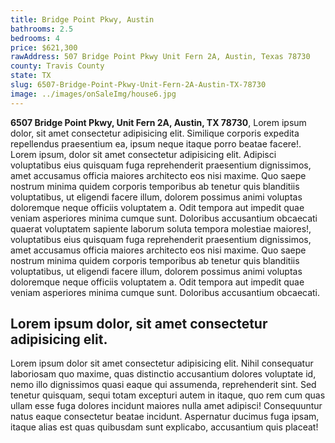 ```yaml
---
title: Bridge Point Pkwy, Austin
bathrooms: 2.5
bedrooms: 4
price: $621,300
rawAddress: 507 Bridge Point Pkwy Unit Fern 2A, Austin, Texas 78730
county: Travis County
state: TX
slug: 6507-Bridge-Point-Pkwy-Unit-Fern-2A-Austin-TX-78730
image: ../images/onSaleImg/house6.jpg
---
```


**6507 Bridge Point Pkwy, Unit Fern 2A, Austin, TX 78730**, Lorem ipsum dolor, sit amet consectetur adipisicing elit. Similique corporis expedita repellendus praesentium ea, ipsum neque itaque porro beatae facere!. Lorem ipsum, dolor sit amet consectetur adipisicing elit. Adipisci voluptatibus eius quisquam fuga reprehenderit praesentium dignissimos, amet accusamus officia maiores architecto eos nisi maxime. Quo saepe nostrum minima quidem corporis temporibus ab tenetur quis blanditiis voluptatibus, ut eligendi facere illum, dolorem possimus animi voluptas doloremque neque officiis voluptatem a. Odit tempora aut impedit quae veniam asperiores minima cumque sunt. Doloribus accusantium obcaecati quaerat voluptatem sapiente laborum soluta tempora molestiae maiores!, voluptatibus eius quisquam fuga reprehenderit praesentium dignissimos, amet accusamus officia maiores architecto eos nisi maxime. Quo saepe nostrum minima quidem corporis temporibus ab tenetur quis blanditiis voluptatibus, ut eligendi facere illum, dolorem possimus animi voluptas doloremque neque officiis voluptatem a. Odit tempora aut impedit quae veniam asperiores minima cumque sunt. Doloribus accusantium obcaecati.

## Lorem ipsum dolor, sit amet consectetur adipisicing elit.

Lorem ipsum dolor sit amet consectetur adipisicing elit. Nihil consequatur laboriosam quo maxime, quas distinctio accusantium dolores voluptate id, nemo illo dignissimos quasi eaque qui assumenda, reprehenderit sint. Sed tenetur quisquam, sequi totam excepturi autem in itaque, quo rem cum quas ullam esse fuga dolores incidunt maiores nulla amet adipisci! Consequuntur natus eaque consectetur beatae incidunt. Aspernatur ducimus fuga ipsam, itaque alias est quas quibusdam sunt explicabo, accusantium quis placeat!
